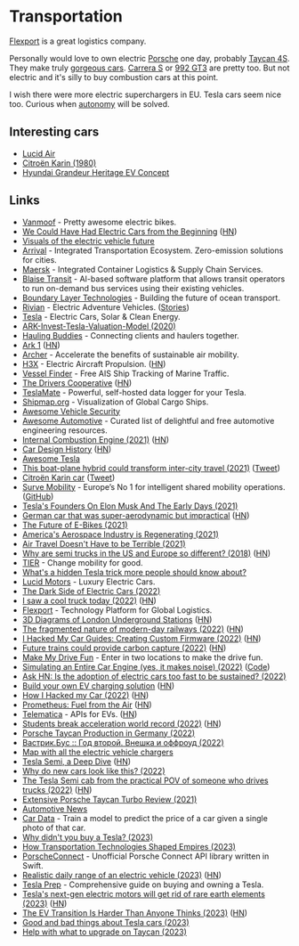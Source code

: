 # Transportation

[Flexport](https://www.flexport.com/) is a great logistics company.

Personally would love to own electric [Porsche](https://www.porsche.com/) one day, probably [Taycan 4S](https://www.porsche.com/international/models/taycan/taycan-models/taycan-4s/). They make truly [gorgeous cars](https://www.youtube.com/watch?v=mmzn77xOCe0). [Carrera S](https://www.reddit.com/r/Porsche/comments/ob8jjs/992_carrera_s/) or [992 GT3](https://www.youtube.com/watch?v=da5x-__kvGY) are pretty too. But not electric and it's silly to buy combustion cars at this point.

I wish there were more electric superchargers in EU. Tesla cars seem nice too. Curious when [autonomy](../../machine-learning/autonomous-driving.md) will be solved.

## Interesting cars

- [Lucid Air](https://www.youtube.com/watch?v=JxuB4H6uCq8)
- [Citroën Karin (1980)](https://twitter.com/emhaasch/status/1394798032223277058)
- [Hyundai Grandeur Heritage EV Concept](https://twitter.com/slate_akita/status/1458822858122088452)

## Links

- [Vanmoof](https://vanmoof.homerun.co/) - Pretty awesome electric bikes.
- [We Could Have Had Electric Cars from the Beginning](https://longreads.com/2019/06/13/we-could-have-had-electric-cars-from-the-very-beginning/) ([HN](https://news.ycombinator.com/item?id=20177877))
- [Visuals of the electric vehicle future](https://www.instagram.com/ev.show/)
- [Arrival](https://arrival.com/) - Integrated Transportation Ecosystem. Zero-emission solutions for cities.
- [Maersk](https://www.maersk.com/) - Integrated Container Logistics & Supply Chain Services.
- [Blaise Transit](https://www.blaisetransit.com/) - AI-based software platform that allows transit operators to run on-demand bus services using their existing vehicles.
- [Boundary Layer Technologies](https://www.boundarylayer.tech/) - Building the future of ocean transport.
- [Rivian](https://rivian.com/) - Electric Adventure Vehicles. ([Stories](https://stories.rivian.com/))
- [Tesla](https://www.tesla.com/) - Electric Cars, Solar & Clean Energy.
- [ARK-Invest-Tesla-Valuation-Model (2020)](https://github.com/ARKInvest/ARK-Invest-Tesla-Valuation-Model)
- [Hauling Buddies](https://hauling.market/) - Connecting clients and haulers together.
- [Ark 1](https://www.lot2046.com/ark-1) ([HN](https://news.ycombinator.com/item?id=26148865))
- [Archer](https://archer.com/) - Accelerate the benefits of sustainable air mobility.
- [H3X](https://www.h3x.tech/) - Electric Aircraft Propulsion. ([HN](https://news.ycombinator.com/item?id=26224709))
- [Vessel Finder](https://www.vesselfinder.com/) - Free AIS Ship Tracking of Marine Traffic.
- [The Drivers Cooperative](https://www.drivers.coop/) ([HN](https://news.ycombinator.com/item?id=26588607))
- [TeslaMate](https://github.com/adriankumpf/teslamate) - Powerful, self-hosted data logger for your Tesla.
- [Shipmap.org](https://www.shipmap.org/) - Visualization of Global Cargo Ships.
- [Awesome Vehicle Security](https://github.com/jaredthecoder/awesome-vehicle-security)
- [Awesome Automotive](https://github.com/Marcin214/awesome-automotive) - Curated list of delightful and free automotive engineering resources.
- [Internal Combustion Engine (2021)](https://ciechanow.ski/internal-combustion-engine/) ([HN](https://news.ycombinator.com/item?id=26991300))
- [Car Design History](https://www.cardesignhistory.com/) ([HN](https://news.ycombinator.com/item?id=27374893))
- [Awesome Tesla](https://github.com/gutenye/awesome-tesla)
- [This boat-plane hybrid could transform inter-city travel (2021)](https://edition.cnn.com/travel/article/regent-seaglider-wing-in-ground-effect-vehicle/index.html) ([Tweet](https://twitter.com/billythalheimer/status/1433459258595717122))
- [Citroën Karin car](https://rarehistoricalphotos.com/citroen-karin-concept-car-photographs/) ([Tweet](https://twitter.com/kevinbaker/status/1450903327475126275))
- [Surve Mobility](https://survemobility.com/) - Europe’s No 1 for intelligent shared mobility operations. ([GitHub](https://github.com/survemobility))
- [Tesla's Founders On Elon Musk And The Early Days (2021)](https://www.youtube.com/watch?v=eblPwXFb7TE)
- [German car that was super-aerodynamic but impractical](https://rarehistoricalphotos.com/schlorwagen-photographs-1939/) ([HN](https://news.ycombinator.com/item?id=29321519))
- [The Future of E-Bikes (2021)](https://austinvernon.site/blog/ebikes.html)
- [America's Aerospace Industry is Regenerating (2021)](https://austinvernon.site/blog/aerospacemetal.html)
- [Air Travel Doesn't Have to be Terrible (2021)](https://austinvernon.site/blog/airtravel.html)
- [Why are semi trucks in the US and Europe so different? (2018)](https://nodum.org/why-semi-trucks-in-us-and-europe-are-so-different/) ([HN](https://news.ycombinator.com/item?id=30193469))
- [TIER](https://www.tier.app/en/) - Change mobility for good.
- [What's a hidden Tesla trick more people should know about?](https://twitter.com/Model3Owners/status/1498740769825435653)
- [Lucid Motors](https://www.lucidmotors.com/) - Luxury Electric Cars.
- [The Dark Side of Electric Cars (2022)](https://www.youtube.com/watch?v=2_T5DgsO0jc)
- [I saw a cool truck today (2022)](https://theap.substack.com/p/i-saw-a-cool-truck-today?s=r) ([HN](https://news.ycombinator.com/item?id=31309595))
- [Flexport](https://www.flexport.com/) - Technology Platform for Global Logistics.
- [3D Diagrams of London Underground Stations](https://www.ianvisits.co.uk/articles/3d-maps-of-every-underground-station-ab-14630/) ([HN](https://news.ycombinator.com/item?id=31881625))
- [The fragmented nature of modern-day railways (2022)](https://hackaday.com/2022/06/23/grain-stuck-in-the-ukraine-the-fragmented-nature-of-modern-day-railways/) ([HN](https://news.ycombinator.com/item?id=31857210))
- [I Hacked My Car Guides: Creating Custom Firmware (2022)](https://programmingwithstyle.com/posts/howihackedmycarguidescreatingcustomfirmware/) ([HN](https://news.ycombinator.com/item?id=32147445))
- [Future trains could provide carbon capture (2022)](https://spectrum.ieee.org/carbon-capture-2657738131) ([HN](https://news.ycombinator.com/item?id=32319995))
- [Make My Drive Fun](https://makemydrivefun.com/) - Enter in two locations to make the drive fun.
- [Simulating an Entire Car Engine (yes, it makes noise) (2022)](https://www.youtube.com/watch?v=RKT-sKtR970) ([Code](https://github.com/ange-yaghi/engine-sim))
- [Ask HN: Is the adoption of electric cars too fast to be sustained? (2022)](https://news.ycombinator.com/item?id=32390789)
- [Build your own EV charging solution](https://www.chargelab.co/developer-program) ([HN](https://news.ycombinator.com/item?id=32431881))
- [How I Hacked my Car (2022)](https://programmingwithstyle.com/posts/howihackedmycar/) ([HN](https://news.ycombinator.com/item?id=32447650))
- [Prometheus: Fuel from the Air](https://prometheusfuels.com/technology) ([HN](https://news.ycombinator.com/item?id=32487430))
- [Telematica](https://www.telematica.so/) - APIs for EVs. ([HN](https://news.ycombinator.com/item?id=33021069))
- [Students break acceleration world record (2022)](https://www.uni-stuttgart.de/en/university/news/all/Students-break-acceleration-world-record/) ([HN](https://news.ycombinator.com/item?id=33181112))
- [Porsche Taycan Production in Germany (2022)](https://www.youtube.com/watch?v=rR9It4tYcH8)
- [Вастрик.Бус :: Год второй. Внешка и оффроуд (2022)](https://vas3k.ru/blog/bus_2022/)
- [Map with all the electric vehicle chargers](https://map.electromaps.com/en/)
- [Tesla Semi, a Deep Dive](https://www.evuniverse.io/newsletter/semi) ([HN](https://news.ycombinator.com/item?id=33861574))
- [Why do new cars look like this? (2022)](https://www.blackbirdspyplane.com/p/why-do-new-cars-look-like-this)
- [The Tesla Semi cab from the practical POV of someone who drives trucks (2022)](https://twitter.com/torynski/status/1600968583055826944) ([HN](https://news.ycombinator.com/item?id=33926564))
- [Extensive Porsche Taycan Turbo Review (2021)](https://www.reddit.com/r/cars/comments/rmbhqh/my_extensive_porsche_taycan_turbo_review/)
- [Automotive News](https://www.autonews.com/)
- [Car Data](https://github.com/unixpickle/car-data) - Train a model to predict the price of a car given a single photo of that car.
- [Why didn't you buy a Tesla? (2023)](https://news.ycombinator.com/item?id=34233934)
- [How Transportation Technologies Shaped Empires (2023)](https://unchartedterritories.tomaspueyo.com/p/transportation-tech-shaped-empires)
- [PorscheConnect](https://github.com/driven-app/porsche-connect) - Unofficial Porsche Connect API library written in Swift.
- [Realistic daily range of an electric vehicle (2023)](https://blog.forret.com/2023/01/15/realistic-daily-range-ev/) ([HN](https://news.ycombinator.com/item?id=34391407))
- [Tesla Prep](https://github.com/mykeln/teslaprep) - Comprehensive guide on buying and owning a Tesla.
- [Tesla's next-gen electric motors will get rid of rare earth elements (2023)](https://insideevs.com/news/655233/tesla-next-gen-eletric-motors-no-rare-earth-elements/) ([HN](https://news.ycombinator.com/item?id=35005095))
- [The EV Transition Is Harder Than Anyone Thinks (2023)](https://spectrum.ieee.org/the-ev-transition-explained-2659602311) ([HN](https://news.ycombinator.com/item?id=35348452))
- [Good and bad things about Tesla cars (2023)](https://twitter.com/jtaby/status/1651234602307014659)
- [Help with what to upgrade on Taycan (2023)](https://www.reddit.com/r/Taycan/comments/13mujpk/help/)
